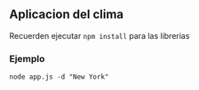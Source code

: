 ## Aplicacion del clima

Recuerden ejecutar ``` npm install ``` para las librerias

### Ejemplo

```
node app.js -d "New York"
```
